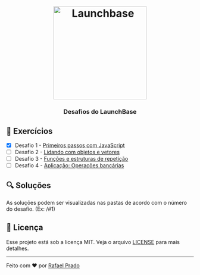 <h1 align="center">
    <img alt="Launchbase" src="https://github.com/rpradosilva/launchbase-desafios/blob/master/images/logo_launchbase.png" width="250px" />
</h1>

<h3 align="center">
  Desafios do LaunchBase
</h3>

## :rocket: Exercícios

- [x] Desafio 1 - [Primeiros passos com JavaScript](https://github.com/Rocketseat/bootcamp-launchbase-desafios-01/blob/master/desafios/01-1-primeiros-passos-com-js.md)
- [ ] Desafio 2 - [Lidando com objetos e vetores](https://github.com/Rocketseat/bootcamp-launchbase-desafios-01/blob/master/desafios/01-2-lidando-com-objetos-e-vetores.md)
- [ ] Desafio 3 - [Funções e estruturas de repetição](https://github.com/Rocketseat/bootcamp-launchbase-desafios-01/blob/master/desafios/01-3-funcoes-e-estruturas-de-repeticao.md)
- [ ] Desafio 4 - [Aplicação: Operações bancárias](https://github.com/Rocketseat/bootcamp-launchbase-desafios-01/blob/master/desafios/01-4-aplicacao-operacoes-bancarias.md)

## :mag: Soluções

As soluções podem ser visualizadas nas pastas de acordo com o número do desafio. (Ex: /#1)

## :memo: Licença

Esse projeto está sob a licença MIT. Veja o arquivo [LICENSE](/LICENSE) para mais detalhes.

---

Feito com ♥ por [Rafael Prado](http://rprado.design)

